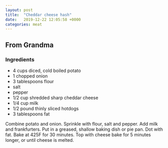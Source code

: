 ```yaml
---
layout: post
title:  "Cheddar cheese hash"
date:   2019-12-22 12:05:58 +0000
categories: meat
---
```


## From Grandma
### Ingredients
* 4 cups diced, cold boiled potato
* 1 chopped onion
* 3 tablespoons flour
* salt
* pepper
* 1/2 cup shredded sharp cheddar cheese
* 1/4 cup milk
* 1/2 pound thinly sliced hotdogs
* 3 tablespoons fat


Combine potato and onion. Sprinkle with flour, salt and pepper. Add milk and frankfurters. Put in a greased, shallow baking dish or pie pan. Dot with fat. Bake at 425F for 30 minutes. Top with cheese bake for 5 minutes longer, or until cheese is melted.
